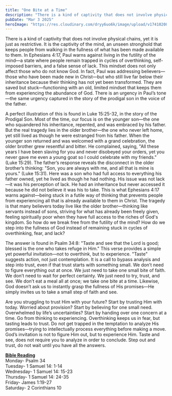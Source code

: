 ```yaml
---
title: "One Bite at a Time"
description: "There is a kind of captivity that does not involve physical chains, yet it is just as restrictive. It is the captivity of the mind, an unseen stronghold that keeps people from walking in the fullness of what has been made available to them. "
pubDate: "Mar 3 2025"
heroImage: "https://res.cloudinary.com/dryy6uo6k/image/upload/v1741020894/captive-mind_g7zjks.png"
---
```


There is a kind of captivity that does not involve physical chains, yet it is just as restrictive. It is the captivity of the mind, an unseen stronghold that keeps people from walking in the fullness of what has been made available to them. In Ephesians 4:17, Paul warns against living in the futility of the mind—a state where people remain trapped in cycles of overthinking, self-imposed barriers, and a false sense of lack. This mindset does not only affect those who do not know God. In fact, Paul was addressing believers—those who have been made new in Christ—but who still live far below their inheritance because their thinking has not yet been transformed. They are saved but stuck—functioning with an old, limited mindset that keeps them from experiencing the abundance of God. There is an urgency in Paul’s tone—the same urgency captured in the story of the prodigal son in the voice of the father.

A perfect illustration of this is found in Luke 15:25-32, in the story of the Prodigal Son. Most of the time, our focus is on the younger son—the one who squandered his inheritance, repented, and was embraced by his father. But the real tragedy lies in the older brother—the one who never left home, yet still lived as though he were estranged from his father. When the younger son returned and was welcomed with a grand celebration, the older brother grew resentful and bitter. He complained, saying, "All these years I have been slaving for you and never disobeyed your orders, yet you never gave me even a young goat so I could celebrate with my friends." (Luke 15:29). The father’s response reveals the disconnect in the older brother’s thinking: "Son, you are always with me, and all that is mine is yours." (Luke 15:31). Here was a son who had full access to everything his father owned, yet he lived as though he had nothing. His issue was not lack—it was his perception of lack. He had an inheritance but never accessed it because he did not believe it was his to take. This is what Ephesians 4:17 warns against—being stuck in a futile way of thinking that prevents people from experiencing all that is already available to them in Christ. The tragedy is that many believers today live like the older brother—thinking like servants instead of sons, striving for what has already been freely given, feeling spiritually poor when they have full access to the riches of God's kingdom. So how do we break free from the futility of the mind? How do we step into the fullness of God instead of remaining stuck in cycles of overthinking, fear, and lack?

The answer is found in Psalm 34:8: "Taste and see that the Lord is good; blessed is the one who takes refuge in Him." This verse provides a simple yet powerful invitation—not to overthink, but to experience. "Taste" suggests action, not just contemplation. It is a call to bypass analysis and step into trust, even if that trust starts with something small. We don’t need to figure everything out at once. We just need to take one small bite of faith. We don’t need to wait for perfect certainty. We just need to try, trust, and see. We don’t eat a meal all at once; we take one bite at a time. Likewise, God doesn’t ask us to instantly grasp the fullness of His promises—He simply invites us to take a small step of faith and see.

Are you struggling to trust Him with your future? Start by trusting Him with today. Worried about provision? Start by believing for one small need. Overwhelmed by life’s uncertainties? Start by handing over one concern at a time. Go from thinking to experiencing. Overthinking keeps us in fear, but tasting leads to trust. Do not get trapped in the temptation to analyze His promises—trying to intellectually process everything before making a move. God’s invitation is not to figure Him out, but to experience Him. Taste and see, does not require you to analyze in order to conclude. Step out and trust, do not wait until you have all the answers.

**<u>Bible Reading</u>**<br />
Monday- Psalm 34<br />
Tuesday- 1 Samuel 14: 1-14<br />
Wednesday- 1 Samuel 14: 15-23<br />
Thursday- 1 Samuel 14: 24-35<br />
Friday- James 1:19-27<br />
Saturday- 2 Corinthians 10
